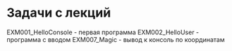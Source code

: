 # Задачи с лекций
EXM001_HelloConsole - первая программа
EXM002_HelloUser - программа с вводом
EXM007_Magic - вывод к консоль по координатам
